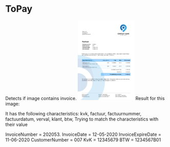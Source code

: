 # ToPay
Detects if image contains invoice.
<img src="factuur.png" width="35%">
Result for this image:

It has the following characteristics: kvk, factuur, factuurnummer, factuurdatum, verval, klant, btw,
Trying to match the characteristics with their value

InvoiceNumber = 202053.
InvoiceDate = 12-05-2020
InvoiceExpireDate = 11-06-2020
CustomerNumber = 007
KvK = 12345679
BTW = 1234567B01
